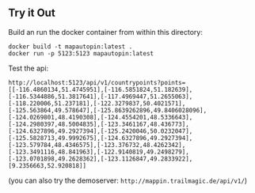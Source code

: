 

Try it Out
---

Build an run the docker container from within this directory:

```
docker build -t mapautopin:latest .
docker run -p 5123:5123 mapautopin:latest
```

Test the api:

```
http://localhost:5123/api/v1/countrypoints?points=[[-116.4860134,51.4745951],[-116.5851824,51.182639],[-116.5344886,51.3817641],[-117.4969447,51.2655063],[-118.220006,51.237181],[-122.3279837,50.4021571],[-125.563864,49.578647],[-125.8639262896,49.8406028096],[-124.0269801,48.4190308],[-124.4554201,48.5336643],[-124.2980397,48.5004835],[-123.3461167,48.436773],[-124.6327896,49.2927394],[-125.2420046,50.0232047],[-125.5828713,49.9992675],[-124.6327896,49.2927394],[-123.579784,48.4346575],[-123.376732,48.4262342],[-123.3491116,48.841963],[-122.9140819,49.2498279],[-123.0701898,49.2628362],[-123.1126847,49.2833922],[9.2356663,52.920818]]
```


(you can also try the demoserver: `http://mappin.trailmagic.de/api/v1/`)

